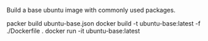 Build a base ubuntu image with commonly used packages.

packer build ubuntu-base.json
docker build -t ubuntu-base:latest -f ./Dockerfile .
docker run -it ubuntu-base:latest